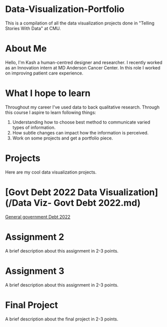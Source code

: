 # Data-Visualization-Portfolio
This is a compilation of all the data visualization projects done in "Telling Stories With Data" at CMU.

# About Me
Hello, I'm Kash a human-centred designer and researcher. I recently worked as an Innovation intern at MD Anderson Cancer Center. In this role I worked on improving patient care experience. 

# What I hope to learn
Throughout my career I've used data to back qualitative research. Through this course I aspire to learn following things:
1) Understanding how to choose best method to communicate varied types of information.
2) How subtle changes can impact how the information is perceived.
3) Work on some projects and get a portfolio piece.

# Projects
Here are my cool data visualization projects.

# [Govt Debt 2022 Data Visualization](/Data Viz- Govt Debt 2022.md)
[General government Debt 2022](https://github.com/skydolas/Data-Visualization-Portfolio/blob/962a643468f7bf18284a53c45207523cbcd43049/Data%20Viz-%20Govt%20Debt%202022)

# Assignment 2
A brief description about this assignment in 2-3 points.

# Assignment 3
A brief description about this assignment in 2-3 points.

# Final Project
A brief description about the final project in 2-3 points.
